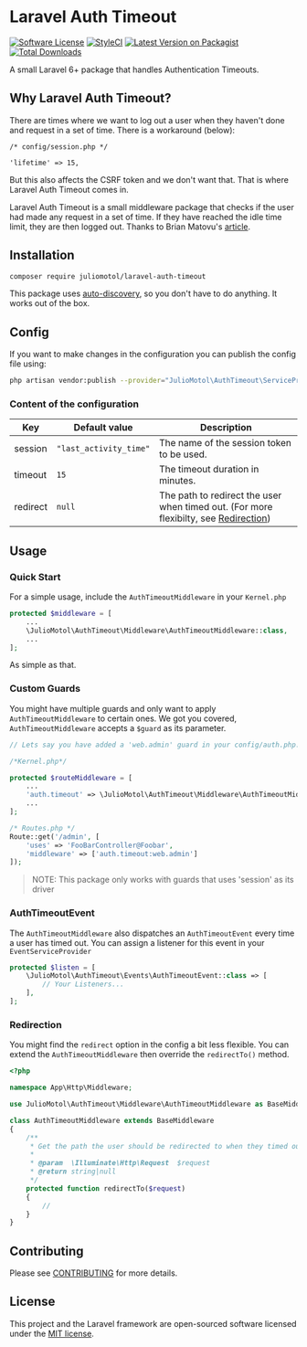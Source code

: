 # Laravel Auth Timeout

[![Software License](https://img.shields.io/badge/license-MIT-brightgreen.svg?style=flat-square)](LICENSE.md)
[![StyleCI](https://github.styleci.io/repos/252781961/shield?branch=master)](https://github.styleci.io/repos/252781961)
[![Latest Version on Packagist](https://img.shields.io/packagist/v/juliomotol/laravel-auth-timeout.svg?style=flat-square)](https://packagist.org/packages/juliomotol/laravel-auth-timeout)
[![Total Downloads](https://img.shields.io/packagist/dt/juliomotol/laravel-auth-timeout.svg?style=flat-square)](https://packagist.org/packages/juliomotol/laravel-auth-timeout)

A small Laravel 6+ package that handles Authentication Timeouts.

## Why Laravel Auth Timeout?

There are times where we want to log out a user when they haven't done and request in a set of time. There is a workaround (below):

    /* config/session.php */

    'lifetime' => 15,

But this also affects the CSRF token and we don't want that. That is where Laravel Auth Timeout comes in.

Laravel Auth Timeout is a small middleware package that checks if the user had made any request in a set of time. If they have reached the idle time limit, they are then logged out. Thanks to Brian Matovu's [article](http://bmatovu.com/laravel-session-timeout-auto-logout/).

## Installation

```sh
composer require juliomotol/laravel-auth-timeout
```

This package uses [auto-discovery](https://laravel.com/docs/5.5/packages#package-discovery), so you don't have to do anything. It works out of the box.

## Config

If you want to make changes in the configuration you can publish the config file using:

```sh
php artisan vendor:publish --provider="JulioMotol\AuthTimeout\ServiceProvider"
```

### Content of the configuration

| Key      | Default value          | Description                                                                                         |
| -------- | ---------------------- | --------------------------------------------------------------------------------------------------- |
| session  | `"last_activity_time"` | The name of the session token to be used.                                                           |
| timeout  | `15`                   | The timeout duration in minutes.                                                                    |
| redirect | `null`                 | The path to redirect the user when timed out. (For more flexibilty, see [Redirection](#redirection))|

## Usage

### Quick Start

For a simple usage, include the `AuthTimeoutMiddleware` in your `Kernel.php`

```php
protected $middleware = [
    ...
    \JulioMotol\AuthTimeout\Middleware\AuthTimeoutMiddleware::class,
    ...
];
```

As simple as that.

### Custom Guards

You might have multiple guards and only want to apply `AuthTimeoutMiddleware` to certain ones. We got you covered, `AuthTimeoutMiddleware` accepts a `$guard` as its parameter.

```php
// Lets say you have added a 'web.admin' guard in your config/auth.php...

/*Kernel.php*/

protected $routeMiddleware = [
    ...
    'auth.timeout' => \JulioMotol\AuthTimeout\Middleware\AuthTimeoutMiddleware::class,
    ...
];

/* Routes.php */
Route::get('/admin', [
    'uses' => 'FooBarController@Foobar',
    'middleware' => ['auth.timeout:web.admin']
]);
```

> NOTE: This package only works with guards that uses 'session' as its driver

### AuthTimeoutEvent

The `AuthTimeoutMiddleware` also dispatches an `AuthTimeoutEvent` every time a user has timed out. You can assign a listener for this event in your `EventServiceProvider`

```php
protected $listen = [
    \JulioMotol\AuthTimeout\Events\AuthTimeoutEvent::class => [
        // Your Listeners...
    ],
];
```

### Redirection

You might find the `redirect` option in the config a bit less flexible. You can extend the `AuthTimeoutMiddleware` then override the `redirectTo()` method.

```php
<?php

namespace App\Http\Middleware;

use JulioMotol\AuthTimeout\Middleware\AuthTimeoutMiddleware as BaseMiddleware;

class AuthTimeoutMiddleware extends BaseMiddleware
{
    /**
     * Get the path the user should be redirected to when they timed out.
     *
     * @param  \Illuminate\Http\Request  $request
     * @return string|null
     */
    protected function redirectTo($request)
    {
        //
    }
}
```

## Contributing

Please see [CONTRIBUTING](CONTRIBUTING.md) for more details.

## License

This project and the Laravel framework are open-sourced software licensed under the [MIT license](http://opensource.org/licenses/MIT).
